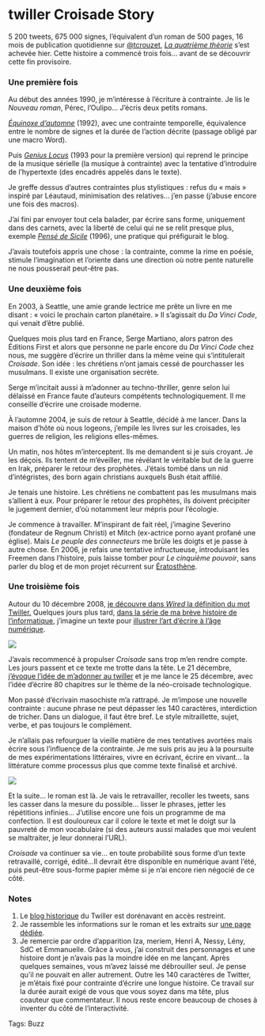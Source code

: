 # twiller Croisade Story

5 200 tweets, 675 000 signes, l’équivalent d’un roman de 500 pages, 16 mois de publication quotidienne sur [@tcrouzet](http://twitter.com/tcrouzet), [*La quatrième théorie*](http://blog.tcrouzet.com/la-quatrieme-theorie/) s’est achevée hier. Cette histoire a commencé trois fois… avant de se découvrir cette fin provisoire.<span id="more-15629"></span>

### Une première fois

Au début des années 1990, je m’intéresse à l’écriture à contrainte. Je lis le *Nouveau roman*, Pérec, l’Oulipo… J’écris deux petits romans.

[*Équinoxe d’automne*](http://blog.tcrouzet.com/equinoxe-automne/) (1992), avec une contrainte temporelle, équivalence entre le nombre de signes et la durée de l’action décrite (passage obligé par une macro Word).

Puis [*Genius Locus*](http://blog.tcrouzet.com/genius-locus/) (1993 pour la première version) qui reprend le principe de la musique sérielle (la musique à contrainte) avec la tentative d’introduire de l’hypertexte (des encadrés appelés dans le texte).

Je greffe dessus d’autres contraintes plus stylistiques : refus du « mais » inspiré par Léautaud, minimisation des relatives… j’en passe (j’abuse encore une fois des macros).

J’ai fini par envoyer tout cela balader, par écrire sans forme, uniquement dans des carnets, avec la liberté de celui qui ne se relit presque plus, exemple [*Pensé de Sicile*](http://blog.tcrouzet.com/sicile-1996/) (1996), une pratique qui préfigurait le blog.

J’avais toutefois appris une chose : la contrainte, comme la rime en poésie, stimule l’imagination et l’oriente dans une direction où notre pente naturelle ne nous pousserait peut-être pas.

### Une deuxième fois

En 2003, à Seattle, une amie grande lectrice me prête un livre en me disant : « voici le prochain carton planétaire. » Il s’agissait du *Da Vinci Code*, qui venait d’être publié.

Quelques mois plus tard en France, Serge Martiano, alors patron des Éditions First et alors que personne ne parle encore du *Da Vinci Code* chez nous, me suggère d’écrire un thriller dans la même veine qui s’intitulerait *Croisade*. Son idée : les chrétiens n’ont jamais cessé de pourchasser les musulmans. Il existe une organisation secrète.

Serge m’incitait aussi à m’adonner au techno-thriller, genre selon lui délaissé en France faute d’auteurs compétents technologiquement. Il me conseille d’écrire une croisade moderne.

À l’automne 2004, je suis de retour à Seattle, décidé à me lancer. Dans la maison d’hôte où nous logeons, j’empile les livres sur les croisades, les guerres de religion, les religions elles-mêmes.

Un matin, nos hôtes m’interceptent. Ils me demandent si je suis croyant. Je les déçois. Ils tentent de m’éveiller, me révélant le véritable but de la guerre en Irak, préparer le retour des prophètes. J’étais tombé dans un nid d’intégristes, des born again christians auxquels Bush était affilié.

Je tenais une histoire. Les chrétiens ne combattent pas les musulmans mais s’allient à eux. Pour préparer le retour des prophètes, ils doivent précipiter le jugement dernier, d’où notamment leur mépris pour l’écologie.

Je commence à travailler. M’inspirant de fait réel, j’imagine Severino (fondateur de Regnum Christi) et Mitch (ex-actrice porno ayant profané une église). Mais *Le peuple des connecteurs* me brûle les doigts et je passe à autre chose. En 2006, je refais une tentative infructueuse, introduisant les Freemen dans l’histoire, puis laisse tomber pour *Le cinquième pouvoir*, sans parler du blog et de mon projet récurrent sur [Ératosthène](http://blog.tcrouzet.com/tag/eratosthene/).

### Une troisième fois

Autour du 10 décembre 2008, [je découvre dans *Wired* la définition du mot Twiller.](http://blog.tcrouzet.com/2008/12/21/du-keitai-shousetsu-au-twiller/) Quelques jours plus tard, [dans la série de ma brève histoire de l’informatique](http://blog.tcrouzet.com/tag/une-breve-histoire-de-linformatique/), j’imagine un texte pour [illustrer l’art d’écrire à l’âge numérique](http://blog.tcrouzet.com/2009/03/18/twiller-twitteroman-erotwit%E2%80%A6/).

![](http://blog.tcrouzet.comhttps://tcrouzet.com/images_tc/2010/04/croisadestat.png)

J’avais recommencé à propulser *Croisade* sans trop m’en rendre compte. Les jours passent et ce texte me trotte dans la tête. Le 21 décembre, [j’évoque l’idée de m’adonner au twiller](http://blog.tcrouzet.com/2008/12/21/du-keitai-shousetsu-au-twiller/) et je me lance le 25 décembre, avec l’idée d’écrire 80 chapitres sur le thème de la néo-croisade technologique.

Mon passé d’écrivain masochiste m’a rattrapé. Je m’impose une nouvelle contrainte : aucune phrase ne peut dépasser les 140 caractères, interdiction de tricher. Dans un dialogue, il faut être bref. Le style mitraillette, sujet, verbe, et pas toujours le complément.

Je n’allais pas refourguer la vieille matière de mes tentatives avortées mais écrire sous l’influence de la contrainte. Je me suis pris au jeu à la poursuite de mes expérimentations littéraires, vivre en écrivant, écrire en vivant… la littérature comme processus plus que comme texte finalisé et archivé.

![](http://blog.tcrouzet.comhttps://tcrouzet.com/images_tc/2010/04/flexion.png)

Et la suite… le roman est là. Je vais le retravailler, recoller les tweets, sans les casser dans la mesure du possible… lisser le phrases, jetter les répétitions infinies… J’utilise encore une fois un programme de ma confection. Il est douloureux car il colore le texte et met le doigt sur la pauvreté de mon vocabulaire (si des auteurs aussi malades que moi veulent se maltraiter, je leur donnerai l’URL).

*Croisade* va continuer sa vie… en toute probabilité sous forme d’un texte retravaillé, corrigé, édité…Il devrait être disponible en numérique avant l’été, puis peut-être sous-forme papier même si je n’ai encore rien négocié de ce côté.

### Notes

1. Le [blog historique](http://twiller.tcrouzet.com/) du Twiller est dorénavant en accès restreint.
2. Je rassemble les informations sur le roman et les extraits sur [une page dédiée](http://blog.tcrouzet.com/la-quatrieme-theorie/).
3. Je remercie par ordre d’apparition Iza, meriem, Henri A, Nessy, Lény, SdC et Emmanuelle. Grâce à vous, j’ai construit des personnages et une histoire dont je n’avais pas la moindre idée en me lançant. Après quelques semaines, vous m’avez laissé me débrouiller seul. Je pense qu’il ne pouvait en aller autrement. Outre les 140 caractères de Twitter, je m’étais fixé pour contrainte d’écrire une longue histoire. Ce travail sur la durée aurait exigé de vous que vous soyez dans ma tête, plus coauteur que commentateur. Il nous reste encore beaucoup de choses à inventer du côté de l’interactivité.

Tags: Buzz